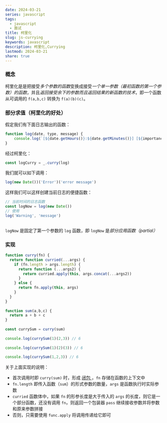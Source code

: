 ```yaml
---  
date: 2024-03-21  
series: javascript  
tags:  
  - javascript  
  - 面试  
title: 柯里化  
slug: js-currying  
keywords: javascript  
description: 柯里化,Currying  
lastmod: 2024-03-21  
share: true  
---  
```

  
### 概念  
  
柯里化是是把接受*多个参数的函数*变换成接受*一个单一参数（最初函数的第一个参数）的函数*，并且*返回接受余下的参数而且返回结果的新函数的技术*，即一个函数从可调用的 `f(a,b,c)` 转换为 `f(a)(b)(c)`。  
  
### 部分求值（柯里化的好处）  
  
假定我们有下面日志输出的函数：  
  
```javascript   
function log(date, type, message) {  
	console.log(`[${date.getHours()}:${date.getMinutes()}] [${importance}] ${message}`)  
}  
```  
  
经过柯里化：  
  
```javascript  
const logCurry = _.curry(log)  
```  
  
我们就可以如下调用：  
  
```javascript  
log(new Date())('Error')('error message')  
```  
  
这样我们可以这样创建当前日志的便捷函数：  
  
```javascript  
// 当前时间的日志函数  
const logNow = log(new Date())  
// 使用  
log('Warning', 'message')  
  
```  
  
`logNow` 是固定了第一个参数的 `log` 函数，即 `logNow` 是*部分应用函数（partial）*  
  
### 实现  
  
```javascript  
function curry(fn) {  
  return function curried(...args) {  
    if (fn.length > args.length) {  
      return function (...args2) {  
        return curried.apply(this, args.concat(...args2))  
      }  
    } else {  
      return fn.apply(this, args)  
    }  
  }  
}  
  
function sum(a,b,c) {  
  return a + b + c  
}  
  
const currySum = curry(sum)  
  
console.log(currySum(1)(2,3)) // 6  
  
console.log(currySum(1)(2)(3)) // 6  
  
console.log(currySum(1,2,3)) // 6  
```  
  
关于上面实现的说明：  
- 首次调用时即 `curry(sum)` 时，形成 [ 闭包 ](js-closure.md)，`fn` 存储在函数的上下文中  
- `fn.length` 即传入函数（`sum`）的形式参数的数量，`args` 是函数执行时实际参数  
- `curried` 函数体中，如果 `fn` 的形参长度是大于传入的 `args` 的长度，则它是一个部分函数，还没有调用 `fn`，则返回一个包装器 `pass` 继续接收参数并将参数和原来参数拼接  
- 否则，只需要使用 `func.apply` 将调用传递给它即可  
